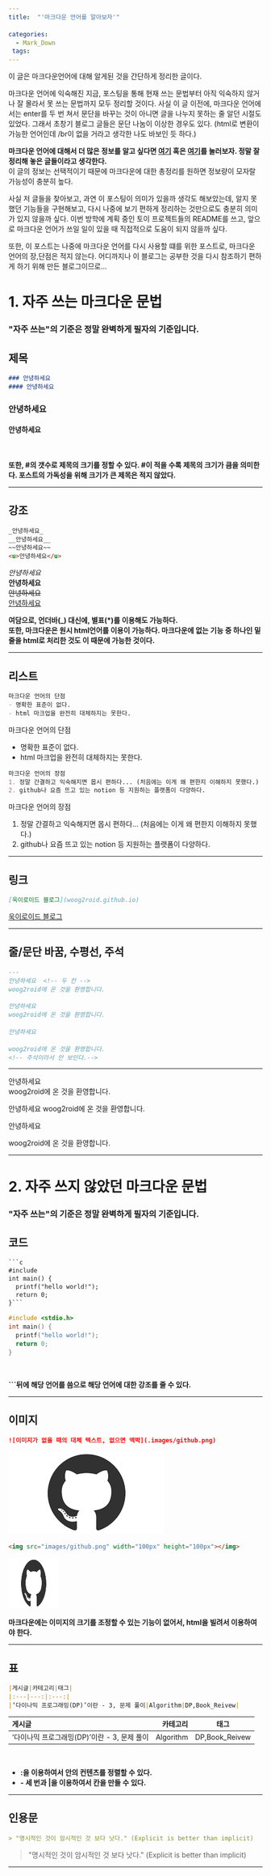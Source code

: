 ```yaml
---
title:  "'마크다운 언어를 알아보자'"

categories:
  - Mark_Down
 tags:
---
```


이 글은 마크다운언어에 대해 알게된 것을 간단하게 정리한 글이다.

마크다운 언어에 익숙해진 지금, 포스팅을 통해 현재 쓰는 문법부터 아직 익숙하지 않거나 잘 몰라서 못 쓰는 문법까지 모두 정리할 것이다. 사실 이 글 이전에, 마크다운 언어에서는 enter를 두 번 쳐서 문단을 바꾸는 것이 아니면 글을 나누지 못하는 줄 알던 시절도 있었다. 그래서 초창기 블로그 글들은 문단 나눔이 이상한 경우도 있다. (html로 변환이 가능한 언어인데 /br이 없을 거라고 생각한 나도 바보인 듯 하다.)

__마크다운 언어에 대해서 더 많은 정보를 알고 싶다면 [여기](https://gist.github.com/ihoneymon/652be052a0727ad59601) 혹은 [여기](https://heropy.blog/2017/09/30/markdown/)를 눌러보자. 정말 잘 정리해 놓은 글들이라고 생각한다.__  
이 글의 정보는 선택적이기 때문에 마크다운에 대한 총정리를 원하면 정보량이 모자랄 가능성이 충분히 높다. 

사실 저 글들을 찾아보고, 과연 이 포스팅이 의미가 있을까 생각도 해보았는데, 알지 못했던 기능들을 구현해보고, 다시 나중에 보기 편하게 정리하는 것만으로도 충분히 의미가 있지 않을까 싶다. 이번 방학에 계획 중인 토이 프로젝트들의 README를 쓰고, 앞으로 마크다운 언어가 쓰일 일이 있을 때 직접적으로 도움이 되지 않을까 싶다.

또한, 이 포스트는 나중에 마크다운 언어를 다시 사용할 떄를 위한 포스트로, 마크다운 언어의 장,단점은 적지 않는다. 어디까지나 이 블로그는 공부한 것을 다시 참조하기 편하게 하기 위해 만든 블로그이므로...

# 1. 자주 쓰는 마크다운 문법
### "자주 쓰는"의 기준은 정말 완벽하게 필자의 기준입니다.

## 제목
```markdown
### 안녕하세요
#### 안녕하세요
```
### 안녕하세요
#### 안녕하세요
</br>

__또한, #의 갯수로 제목의 크기를 정할 수 있다. #이 적을 수록 제목의 크기가 큼을 의미한다. 포스트의 가독성을 위해 크기가 큰 제목은 적지 않았다.__

---

## 강조 
```markdown
_안녕하세요_
__안녕하세요__
~~안녕하세요~~
<u>안녕하세요</u>
```
_안녕하세요_  
__안녕하세요__  
~~안녕하세요~~  
<u>안녕하세요</u>
</br>

__여담으로, 언더바(_) 대신에, 별표(*)를 이용해도 가능하다.__  
__또한, 마크다운은 원시 html언어를 이용이 가능하다. 마크다운에 없는 기능 중 하나인 밑 줄을 html로 처리한 것도 이 때문에 가능한 것이다.__

---

## 리스트
```markdown
마크다운 언어의 단점
- 명확한 표준이 없다.
- html 마크업을 완전히 대체하지는 못한다.
```
마크다운 언어의 단점
- 명확한 표준이 없다.
- html 마크업을 완전히 대체하지는 못한다.

```markdown
마크다운 언어의 장점
1. 정말 간결하고 익숙해지면 몹시 편하다... (처음에는 이게 왜 편한지 이해하지 못했다.)
2. github나 요즘 뜨고 있는 notion 등 지원하는 플랫폼이 다양하다.
```
마크다운 언어의 장점
1. 정말 간결하고 익숙해지면 몹시 편하다... (처음에는 이게 왜 편한지 이해하지 못했다.)
2. github나 요즘 뜨고 있는 notion 등 지원하는 플랫폼이 다양하다.
---

## 링크
```markdown
[욱이로이드 블로그](woog2roid.github.io)
```
[욱이로이드 블로그](woog2roid.github.io)

---

## 줄/문단 바꿈, 수평선, 주석
```markdown
---
안녕하세요  <!-- 두 칸 -->
woog2roid에 온 것을 환영합니다.

안녕하세요
woog2roid에 온 것을 환영합니다.

안녕하세요

woog2roid에 온 것을 환영합니다.
<!-- 주석이라서 안 보인다.-->
```
---
안녕하세요  <!-- 두 칸 -->  
woog2roid에 온 것을 환영합니다.

안녕하세요
woog2roid에 온 것을 환영합니다.

안녕하세요

woog2roid에 온 것을 환영합니다.
<!-- 주석이라서 안 보인다.-->

---
# 2. 자주 쓰지 않았던 마크다운 문법
### "자주 쓰는"의 기준은 정말 완벽하게 필자의 기준입니다.

## 코드
<pre><code>```c 
#include <stdio.h>
int main() {
  printf("hello world!");
  return 0;
}```</code></pre>
```c 
#include <stdio.h>
int main() {
  printf("hello world!");
  return 0;
}
```
</br>

__```뒤에 해당 언어를 씀으로 해당 언어에 대한 강조를 줄 수 있다.__
___
## 이미지
```markdown
![이미지가 없을 때의 대체 텍스트, 없으면 엑박](.images/github.png)
```
![이미지가 없을 때의 대체 텍스트, 없으면 엑박](images/github.png)

```markdown
<img src="images/github.png" width="100px" height="100px"></img>
```
<img src="images/github.png" width="100px" height="100px"></img>

__마크다운에는 이미지의 크기를 조정할 수 있는 기능이 없어서, html을 빌려서 이용하여야 한다.__

___

## 표
```markdown
|게시글|카테고리|태그|
|:---|---:|:---:|
|‘다이나믹 프로그래밍(DP)’이란 - 3, 문제 풀이|Algorithm|DP,Book_Reivew|
```
|게시글|카테고리|태그|
|:---|---:|:---:|
|‘다이나믹 프로그래밍(DP)’이란 - 3, 문제 풀이|Algorithm|DP,Book_Reivew|
</br>

- __:을 이용하여서 안의 컨텐츠를 정렬할 수 있다.__
- __- 세 번과 |을 이용하여서 칸을 만들 수 있다.__

___
## 인용문
```markdown
> "명시적인 것이 암시적인 것 보다 낫다." (Explicit is better than implicit)
```
> "명시적인 것이 암시적인 것 보다 낫다." (Explicit is better than implicit)
___